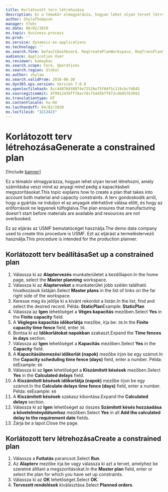 ```yaml
---
title: Korlátozott terv létrehozása
description: Ez a témakör elmagyarázza, hogyan lehet olyan tervet létrehozni, amely számításba veszi mind az anyagi mind pedig a kapacitásbeli megszorításokat.
author: ShylaThompson
manager: tfehr
ms.date: 08/02/2019
ms.topic: business-process
ms.prod: ''
ms.service: dynamics-ax-applications
ms.technology: ''
ms.search.form: DefaultDashboard, ReqCreatePlanWorkspace, ReqTransPlanCard, ReqPlanSched
audience: Application User
ms.reviewer: kamaybac
ms.search.scope: Core, Operations
ms.search.region: Global
ms.author: shylaw
ms.search.validFrom: 2016-06-30
ms.dyn365.ops.version: Version 7.0.0
ms.openlocfilehash: 8cc44876938074e72526e75f0df5c119cbcfd845
ms.sourcegitcommit: 4f9912439ff78acf0c754d5bff972c4b85763093
ms.translationtype: HT
ms.contentlocale: hu-HU
ms.lasthandoff: 04/02/2020
ms.locfileid: "3213423"
---
```

# <a name="generate-a-constrained-plan"></a><span data-ttu-id="faa96-103">Korlátozott terv létrehozása</span><span class="sxs-lookup"><span data-stu-id="faa96-103">Generate a constrained plan</span></span>

[!include [banner](../../includes/banner.md)]

<span data-ttu-id="faa96-104">Ez a témakör elmagyarázza, hogyan lehet olyan tervet létrehozni, amely számításba veszi mind az anyagi mind pedig a kapacitásbeli megszorításokat.</span><span class="sxs-lookup"><span data-stu-id="faa96-104">This topic explains how to create a plan that takes into account both material and capacity constraints.</span></span> <span data-ttu-id="faa96-105">A terv gondoskodik arról, hogy a gyártás ne induljon el az anyagok elérhetővé válása előtt, és hogy az erőforrások ne legyenek túlfoglalva.</span><span class="sxs-lookup"><span data-stu-id="faa96-105">The plan ensures that manufacturing doesn't start before materials are available and resources are not overbooked.</span></span> 

<span data-ttu-id="faa96-106">Ez az eljárás az USMF bemutatócéget használja.</span><span class="sxs-lookup"><span data-stu-id="faa96-106">The demo data company used to create this procedure is USMF.</span></span> <span data-ttu-id="faa96-107">Ezt az eljárást a termeléstervező használja.</span><span class="sxs-lookup"><span data-stu-id="faa96-107">This procedure is intended for the production planner.</span></span>


## <a name="set-up-a-constrained-plan"></a><span data-ttu-id="faa96-108">Korlátozott terv beállítása</span><span class="sxs-lookup"><span data-stu-id="faa96-108">Set up a constrained plan</span></span>
1. <span data-ttu-id="faa96-109">Válassza ki az **Alaptervezés** munkaterületet a kezdőlapon.</span><span class="sxs-lookup"><span data-stu-id="faa96-109">In the home page, select the **Master planning** workspace.</span></span>
2. <span data-ttu-id="faa96-110">Válassza ki az **Alapterveket** a munkaterület jobb szélén található hivatkozások listáján.</span><span class="sxs-lookup"><span data-stu-id="faa96-110">Select **Master plans** in the list of links on the far right side of the workspace.</span></span>
3. <span data-ttu-id="faa96-111">Keresse meg és jelölje ki a kívánt rekordot a listán.</span><span class="sxs-lookup"><span data-stu-id="faa96-111">In the list, find and select the desired record.</span></span> <span data-ttu-id="faa96-112">Példa: **StaticPlan**</span><span class="sxs-lookup"><span data-stu-id="faa96-112">Example: **StaticPlan**</span></span>  
4. <span data-ttu-id="faa96-113">Válassza az **Igen** lehetőséget a **Véges kapacitás** mezőben.</span><span class="sxs-lookup"><span data-stu-id="faa96-113">Select **Yes** in the **Finite capacity** field.</span></span>
5. <span data-ttu-id="faa96-114">A **Végleges kapacitás időkorlátja** mezőbe, írja be: `30`.</span><span class="sxs-lookup"><span data-stu-id="faa96-114">In the **Finite capacity time fence** field, enter `30`.</span></span>
6. <span data-ttu-id="faa96-115">Bontsa ki az **Időkorlátokat napokban** szakaszt.</span><span class="sxs-lookup"><span data-stu-id="faa96-115">Expand the **Time fences in days** section.</span></span>
7. <span data-ttu-id="faa96-116">Válassza az **Igen** lehetőséget a **Kapacitás** mezőben.</span><span class="sxs-lookup"><span data-stu-id="faa96-116">Select **Yes** in the **Capacity** field.</span></span>
8. <span data-ttu-id="faa96-117">A **Kapacitásütemezési időkorlát (napok)** mezőbe írjon be egy számot.</span><span class="sxs-lookup"><span data-stu-id="faa96-117">In the **Capacity scheduling time fence (days)** field, enter a number.</span></span> <span data-ttu-id="faa96-118">Példa: `60`</span><span class="sxs-lookup"><span data-stu-id="faa96-118">Example: `60`</span></span>  
9. <span data-ttu-id="faa96-119">Válassza ki az **Igen** lehetőséget a **Kiszámított késések** mezőben.</span><span class="sxs-lookup"><span data-stu-id="faa96-119">Select **Yes** in the **Calculated delays** field.</span></span>
10. <span data-ttu-id="faa96-120">A **Kiszámított késések időkorlátja (napok)** mezőbe írjon be egy számot.</span><span class="sxs-lookup"><span data-stu-id="faa96-120">In the **Calculate delays time fence (days)** field, enter a number.</span></span> <span data-ttu-id="faa96-121">Példa: `60`</span><span class="sxs-lookup"><span data-stu-id="faa96-121">Example: `60`</span></span> 
11. <span data-ttu-id="faa96-122">A **Kiszámított késések** szakasz kibontása.</span><span class="sxs-lookup"><span data-stu-id="faa96-122">Expand the **Calculated delays** section.</span></span>
12. <span data-ttu-id="faa96-123">Válassza ki az **Igen** lehetőséget az összes **Számított késés hozzáadása a követelménydátumhoz** mezőben.</span><span class="sxs-lookup"><span data-stu-id="faa96-123">Select **Yes** in all **Add the calculated delay to the requirement date** fields.</span></span>
13. <span data-ttu-id="faa96-124">Zárja be a lapot.</span><span class="sxs-lookup"><span data-stu-id="faa96-124">Close the page.</span></span>

## <a name="create-a-constrained-plan"></a><span data-ttu-id="faa96-125">Korlátozott terv létrehozása</span><span class="sxs-lookup"><span data-stu-id="faa96-125">Create a constrained plan</span></span>
1. <span data-ttu-id="faa96-126">Válassza a **Futtatás** parancsot.</span><span class="sxs-lookup"><span data-stu-id="faa96-126">Select **Run**.</span></span>
2. <span data-ttu-id="faa96-127">Az **Alapterv** mezőbe írja be vagy válassza ki azt a tervet, amelyhez be szeretné állítani a megszorításokat.</span><span class="sxs-lookup"><span data-stu-id="faa96-127">In the **Master plan** field, enter or select the plan for which you have set up constraints.</span></span>  
3. <span data-ttu-id="faa96-128">Válassza ki az **OK** lehetőséget.</span><span class="sxs-lookup"><span data-stu-id="faa96-128">Select **OK**.</span></span>
4. <span data-ttu-id="faa96-129">**Tervezett rendelések** kiválasztása.</span><span class="sxs-lookup"><span data-stu-id="faa96-129">Select **Planned orders**.</span></span>

